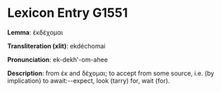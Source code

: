 # Lexicon Entry G1551

**Lemma**: ἐκδέχομαι

**Transliteration (xlit)**: ekdéchomai

**Pronunciation**: ek-dekh'-om-ahee

**Description**:
from ἐκ and δέχομαι; to accept from some source, i.e. (by implication) to await:--expect, look (tarry) for, wait (for).
